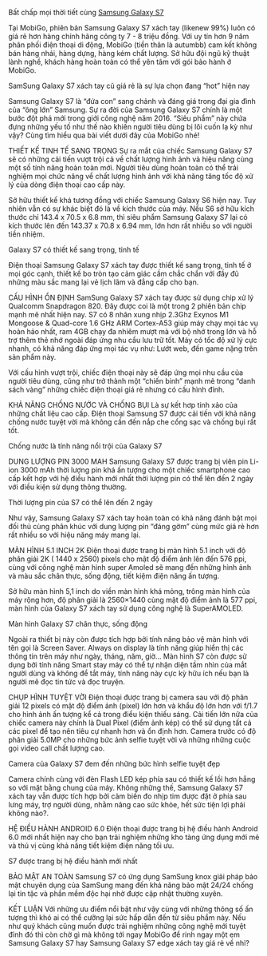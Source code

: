 Bất chấp mọi thời tiết cùng [Samsung Galaxy S7](http://dienthoaisamsung.com.vn/san-pham/dien-thoai-samsung-galaxy-s/samsung-galaxy-s7.html)

Tại MobiGo, phiên bản Samsung Galaxy S7 xách tay (likenew 99%) luôn có giá rẻ hơn hàng chính hãng công ty 7 - 8 triệu đồng. Với uy tín hơn 9 năm phân phối điện thoại di động, MobiGo (tiền thân là autumbb) cam kết không bán hàng nhái, hàng dựng, hàng kém chất lượng. Sở hữu đội ngũ kỹ thuật lành nghề, khách hàng hoàn toàn có thể yên tâm với gói bảo hành ở MobiGo.

SamSung Galaxy S7 xách tay cũ giá rẻ là sự lựa chọn đang “hot” hiện nay

Samsung Galaxy S7 là “đứa con” sang chảnh và đáng giá trong đại gia đình của “ông lớn” Samsung. Sự ra đời của Samsung Galaxy S7 chính là một bước đột phá mới trong giới công nghệ năm 2016. “Siêu phẩm” này chứa đựng những yếu tố như thế nào khiến người tiêu dùng bị lôi cuốn lạ kỳ như vậy? Cùng tìm hiểu qua bài viết dưới đây của MobiGo nhé!

THIẾT KẾ TINH TẾ SANG TRỌNG
Sự ra mắt của chiếc Samsung Galaxy S7 sẽ có những cải tiến vượt trội cả về chất lượng hình ảnh và hiệu năng cùng một số tính năng hoàn toàn mới. Người tiêu dùng hoàn toàn có thể trải nghiệm mọi chức năng về chất lượng hình ảnh với khả năng tăng tốc độ xử lý của dòng điện thoại cao cấp này.

Sở hữu thiết kế khá tương đồng với chiếc Samsung Galaxy S6 hiện nay. Tuy nhiên vẫn có sự khác biệt đó là về kích thước của máy. Nếu S6 sở hữu kích thước chỉ 143.4 x 70.5 x 6.8 mm, thì siêu phẩm Samsung Galaxy S7 lại có kích thước lên đến 143.37 x 70.8 x 6.94 mm, lớn hơn rất nhiều so với người tiền nhiệm.

Galaxy S7 có thiết kế sang trọng, tinh tế

Điện thoại Samsung Galaxy S7 xách tay được thiết kế sang trọng, tinh tế ở mọi góc cạnh, thiết kế bo tròn tạo cảm giác cầm chắc chắn với đầy đủ những màu sắc mang lại vẻ lịch lãm và đẳng cấp cho bạn.

CẤU HÌNH ỔN ĐỊNH
SamSung Galaxy S7 xách tay được sử dụng chip xử lý Qualcomm Snapdragon 820. Đây được coi là một trong 2 phiên bản chip mạnh mẽ nhất hiện nay. S7 có 8 nhân xung nhịp 2.3Ghz Exynos M1 Mongoose & Quad-core 1.6 GHz ARM Cortex-A53 giúp máy chạy mọi tác vụ hoàn hảo nhất, ram 4GB chạy đa nhiêm mượt mà với bộ nhớ trong lớn và hỗ trợ thêm thẻ nhớ ngoài đáp ứng nhu cầu lưu trữ tốt. Máy có tốc độ xử lý cực nhanh, có khả năng đáp ứng mọi tác vụ như: Lướt web, đến game nặng trên sản phẩm này.

Với cấu hình vượt trội, chiếc điện thoại này sẽ đáp ứng mọi nhu cầu của người tiêu dùng, cũng như trở thành một “chiến binh” mạnh mẽ trong “danh sách vàng” những chiếc điện thoại giá rẻ nhưng có cấu hình đỉnh.

KHẢ NĂNG CHỐNG NƯỚC VÀ CHỐNG BỤI
Là sự kết hơp tinh xảo của những chất liệu cao cấp. Điện thoại Samsung S7 được cải tiến với khả năng chống nước tuyệt vời mà không cần đến nắp che cổng sạc và chống bụi rất tốt. 


Chống nước là tính năng nổi trội của Galaxy S7

DUNG LƯỢNG PIN 3000 MAH
Samsung Galaxy S7 được trang bị viên pin Li-ion 3000 mAh thời lượng pin khá ấn tượng cho một chiếc smartphone cao cấp kết hợp với hệ điều hành mới nhất thời lượng pin có thể lên đến 2 ngày với điều kiện sử dụng thông thường.


Thời lượng pin của S7 có thể lên đến 2 ngày

Như vậy, Samsung Galaxy S7 xách tay hoàn toàn có khả năng đánh bật mọi đối thủ cùng phân khúc với dung lượng pin “đáng gờm” cùng mức giá rẻ hơn rất nhiều so với hiệu năng máy mang lại.

MÀN HÌNH 5.1 INCH 2K
Điện thoại được trang bị màn hình 5.1 inch với độ phân giải 2K ( 1440 x 2560) pixels cho mật độ điểm ảnh lên đến 576 ppi, cùng với công nghệ màn hình super Amoled sẽ mang đến những hình ảnh và màu sắc chân thực, sống động, tiết kiệm điện năng ấn tượng.

Sở hữu màn hình 5,1 inch do viền màn hình khá mỏng, trông màn hình của máy rộng hơn, độ phân giải là 2560×1440 cùng mật độ điểm ảnh là 577 ppi, màn hình của Galaxy S7 xách tay sử dụng công nghệ là SuperAMOLED.


Màn hình Galaxy S7 chân thực, sống động

Ngoài ra thiết bị này còn được tích hợp bởi tính năng bảo vệ màn hình với tên gọi là Screen Saver. Always on display là tính năng giúp hiển thị các thông tin trên máy như ngày, tháng, năm, giờ… Màn hình S7 còn được sử dụng bởi tính năng Smart stay máy có thể tự nhận diện tầm nhìn của mắt người dùng và không để tắt máy, tính năng này cực kỳ hữu ích nếu bạn là người mê đọc tin tức và đọc truyện.

CHỤP HÌNH TUYỆT VỜI
Điện thoại được trang bị camera sau với độ phân giải 12 pixels có mật độ điểm ảnh (pixel) lớn hơn và khẩu độ lớn hơn với f/1.7 cho hình ảnh ấn tượng kể cả trong điều kiện thiếu sáng. Cải tiến lớn nữa của chiếc camera này chính là Dual Pixel (điểm ảnh kép) có thể sử dụng tất cả các pixel để tạo nên tiêu cự nhanh hơn và ổn định hơn. Camera trước có độ phân giải 5.0MP cho những bức ảnh selfie tuyệt vời và những những cuộc gọi video call chất lượng cao.


Camera của Galaxy S7 đem đến những bức hình selfie tuyệt đẹp

Camera chính cùng với đèn Flash LED kép phía sau có thiết kế lồi hơn hẳng so với mặt bằng chung của máy. Không những thế, Samsung Galaxy S7 xách tay vẫn được tích hợp bởi cảm biến đo nhịp tim được đặt ở phía sau lưng máy, trợ người dùng, nhằm nâng cao sức khỏe, hết sức tiện lợi phải không nào?.

HỆ ĐIỀU HÀNH ANDROID 6.0
Điện thoại được trang bị hệ điều hành Android 6.0 mới nhất hiện nay cho bạn trải nghiệm những kho tàng ứng dụng mới mẻ và thú vị cùng khả năng tiết kiệm điện năng tối ưu.


S7 được trang bị hệ điều hành mới nhất

BẢO MẬT AN TOÀN
Samsung S7 có ứng dụng SamSung knox giải pháp bảo mật chuyên dụng của SamSung mang đến khả năng bảo mật 24/24 chống lại tin tặc và phần mềm độc hại nhờ được cập nhật thường xuyên.

KẾT LUẬN
Với những ưu điểm nổi bật như vậy cùng với những thông số ấn tượng thì khó ai có thể cưỡng lại sức hấp dẫn đến từ siêu phẩm này. Nếu như quý khách cũng muốn được trải nghiệm những công nghệ mới tuyệt đỉnh đó thì còn chờ gì mà không tới ngay MobiGo để rinh ngay một em Samsung Galaxy S7 hay Samsung Galaxy S7 edge xách tay giá rẻ về nhỉ?
